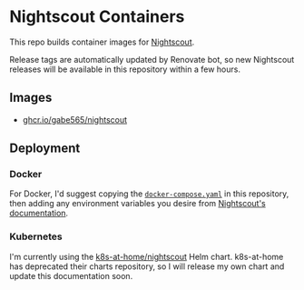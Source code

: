 # Nightscout Containers

This repo builds container images for [Nightscout](https://github.com/nightscout/cgm-remote-monitor).

Release tags are automatically updated by Renovate bot, so new Nightscout releases will be available in this repository within a few hours.

## Images

- [ghcr.io/gabe565/nightscout](https://github.com/gabe565/docker-nightscout/pkgs/container/nightscout)

## Deployment

### Docker

For Docker, I'd suggest copying the [`docker-compose.yaml`](./docker-compose.yaml) in this repository, then adding any environment variables you desire from [Nightscout's documentation](https://github.com/nightscout/cgm-remote-monitor#environment).

### Kubernetes

I'm currently using the [k8s-at-home/nightscout](https://github.com/k8s-at-home/charts/tree/master/charts/stable/nightscout) Helm chart. k8s-at-home has deprecated their charts repository, so I will release my own chart and update this documentation soon.

